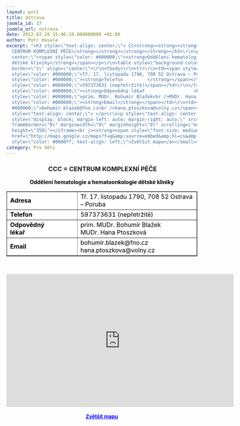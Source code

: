 ```yaml
---
layout: post
title: Ostrava
joomla_id: 37
joomla_url: ostrava
date: 2012-02-28 15:46:19.000000000 +01:00
author: Petr Hasala
excerpt: "<h3 style=\"text-align: center;\"> CC<strong><strong><strong><strong>C =
  CENTRUM KOMPLEXNÍ PÉČE</strong></strong></strong></strong></h3>\r\n<p style=\"text-align:
  center;\"><span style=\"color: #000000;\"><strong>Oddělení hematologie a hematoonkologie
  dětské kliniky</strong></span></p>\r\n<table style=\"background-color: #ffffff;\"
  border=\"1\" align=\"center\">\r\n<tbody>\r\n<tr>\r\n<td><span style=\"color: #000000;\"><strong>Adresa</strong></span></td>\r\n<td><span
  style=\"color: #000000;\">Tř. 17. listopadu 1790, 708 52 Ostrava – Poruba</span></td>\r\n</tr>\r\n<tr>\r\n<td><span
  style=\"color: #000000;\"><strong>Telefon         </strong></span></td>\r\n<td><span
  style=\"color: #000000;\">597373631 (nepřetržitě)</span></td>\r\n</tr>\r\n<tr>\r\n<td><span
  style=\"color: #000000;\"><strong>Odpovědný lékař                  <br /></strong></span></td>\r\n<td><span
  style=\"color: #000000;\">prim. MUDr. Bohumír Blažek<br />MUDr. Hana Ptoszková</span></td>\r\n</tr>\r\n<tr>\r\n<td><span
  style=\"color: #000000;\"><strong>Email</strong></span></td>\r\n<td><span style=\"color:
  #000000;\">bohumir.blazek@fno.cz<br />hana.ptoszkova@volny.cz</span></td>\r\n</tr>\r\n</tbody>\r\n</table>\r\n<p
  style=\"text-align: center;\"> </p>\r\n<p style=\"text-align: center;\"><iframe
  style=\"display: block; margin-left: auto; margin-right: auto;\" src=\"http://maps.google.cz/maps?f=q&amp;source=s_q&amp;hl=cs&amp;geocode=&amp;q=FN+Ostrava&amp;aq=&amp;sll=50.208817,15.839748&amp;sspn=0.009105,0.022724&amp;t=h&amp;gl=cz&amp;brcurrent=5,0,0&amp;ie=UTF8&amp;hq=FN+Ostrava&amp;hnear=&amp;radius=15000&amp;ll=49.828792,18.159714&amp;spn=0.038757,0.102997&amp;z=13&amp;iwloc=A&amp;output=embed\"
  frameborder=\"0\" marginwidth=\"0\" marginheight=\"0\" scrolling=\"no\" width=\"600\"
  height=\"350\"></iframe><br /><strong><span style=\"font-size: medium;\"><small><a
  href=\"http://maps.google.cz/maps?f=q&amp;source=embed&amp;hl=cs&amp;geocode=&amp;q=FN+Ostrava&amp;aq=&amp;sll=50.208817,15.839748&amp;sspn=0.009105,0.022724&amp;t=h&amp;gl=cz&amp;brcurrent=5,0,0&amp;ie=UTF8&amp;hq=FN+Ostrava&amp;hnear=&amp;radius=15000&amp;ll=49.828792,18.159714&amp;spn=0.038757,0.102997&amp;z=13&amp;iwloc=A\"
  style=\"color: #0000ff; text-align: left;\">Zvětšit mapu</a></small></span></strong></p>"
category: Pro děti
---
```

<h3 style="text-align: center;"> CC<strong><strong><strong><strong>C = CENTRUM KOMPLEXNÍ PÉČE</strong></strong></strong></strong></h3>
<p style="text-align: center;"><span style="color: #000000;"><strong>Oddělení hematologie a hematoonkologie dětské kliniky</strong></span></p>
<table style="background-color: #ffffff;" border="1" align="center">
<tbody>
<tr>
<td><span style="color: #000000;"><strong>Adresa</strong></span></td>
<td><span style="color: #000000;">Tř. 17. listopadu 1790, 708 52 Ostrava – Poruba</span></td>
</tr>
<tr>
<td><span style="color: #000000;"><strong>Telefon         </strong></span></td>
<td><span style="color: #000000;">597373631 (nepřetržitě)</span></td>
</tr>
<tr>
<td><span style="color: #000000;"><strong>Odpovědný lékař                  <br /></strong></span></td>
<td><span style="color: #000000;">prim. MUDr. Bohumír Blažek<br />MUDr. Hana Ptoszková</span></td>
</tr>
<tr>
<td><span style="color: #000000;"><strong>Email</strong></span></td>
<td><span style="color: #000000;">bohumir.blazek@fno.cz<br />hana.ptoszkova@volny.cz</span></td>
</tr>
</tbody>
</table>
<p style="text-align: center;"> </p>
<p style="text-align: center;"><iframe style="display: block; margin-left: auto; margin-right: auto;" src="http://maps.google.cz/maps?f=q&amp;source=s_q&amp;hl=cs&amp;geocode=&amp;q=FN+Ostrava&amp;aq=&amp;sll=50.208817,15.839748&amp;sspn=0.009105,0.022724&amp;t=h&amp;gl=cz&amp;brcurrent=5,0,0&amp;ie=UTF8&amp;hq=FN+Ostrava&amp;hnear=&amp;radius=15000&amp;ll=49.828792,18.159714&amp;spn=0.038757,0.102997&amp;z=13&amp;iwloc=A&amp;output=embed" frameborder="0" marginwidth="0" marginheight="0" scrolling="no" width="600" height="350"></iframe><br /><strong><span style="font-size: medium;"><small><a href="http://maps.google.cz/maps?f=q&amp;source=embed&amp;hl=cs&amp;geocode=&amp;q=FN+Ostrava&amp;aq=&amp;sll=50.208817,15.839748&amp;sspn=0.009105,0.022724&amp;t=h&amp;gl=cz&amp;brcurrent=5,0,0&amp;ie=UTF8&amp;hq=FN+Ostrava&amp;hnear=&amp;radius=15000&amp;ll=49.828792,18.159714&amp;spn=0.038757,0.102997&amp;z=13&amp;iwloc=A" style="color: #0000ff; text-align: left;">Zvětšit mapu</a></small></span></strong></p>
